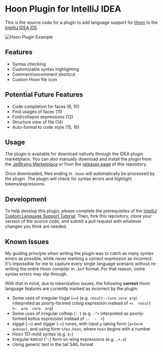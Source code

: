 # Hoon Plugin for IntelliJ IDEA

This is the source code for a plugin to add language support for [Hoon](https://urbit.org/docs/hoon/overview) to the
[IntelliJ IDEA IDE](https://www.jetbrains.com/idea/).

![Hoon Plugin Example](https://plugins.jetbrains.com/files/19294/screenshot_d8eb344d-82c6-4d90-a059-b118dd6f68ed)

## Features

- Syntax checking
- Customizable syntax highlighting
- Comment/uncomment shortcut
- Custom Hoon file icon

## Potential Future Features

- Code completion for faces (6, 10)
- Find usages of faces (11)
- Fold/collapse expressions (12)
- Structure view of file (14)
- Auto-format to code style (15, 16)

## Usage

The plugin is available for download natively through the IDEA plugin marketplace. You can also manually download and
install the plugin from the [JetBrains Marketplace](https://plugins.jetbrains.com/plugin/19294-hoon-language) or from
the [releases page](https://github.com/ashelkovnykov/idea-hoon-plugin/releases) of this repository.

Once downloaded, files ending in `.hoon` will automatically be processed by the plugin. The plugin will check for syntax
errors and highlight tokens/expressions. 

## Development

To help develop this plugin, please complete the prerequisites of the
[IntelliJ Custom Language Support Tutorial](https://plugins.jetbrains.com/docs/intellij/prerequisites.html). Then,
fork this repository, clone your version of the source code, and submit a pull request with whatever changes you think
are needed.

## Known Issues

My guiding principle when writing the plugin was to catch as many syntax errors as possible, while never marking a
correct expression as incorrect. It's impossible for me to capture every single language scenario without re-writing the
entire Hoon compiler in `.bnf` format. For that reason, some syntax errors may slip through.

With that in mind, due to tokenization issues, the following **correct** Hoon language features are currently marked as
incorrect by the plugin:
- Some uses of irregular tisgal (`=<`) (e.g. `result:~(arm core arg)` interpreted as poorly-formed colsig expression 
instead of `=<  result  %~  arm  core  arg`)
- Some uses of irregular colhep (`:-`) (e.g. `-^+` interpreted as poorly-formed ketlus expression instead of `:-  -  +`)
- siggal (`~<`) and siggar (`~>`) runes, with input `p` taking form `[p=term q=hoon]`, and using form `%foo.hoon`, where
`hoon` begins with a number
- Hoon 151 mold syntax (e.g. `$~`)
- Irregular ketcol (`^:`) form on wing expressions (e.g. `,+.a`)
- Using generic text in the tall SAIL format
